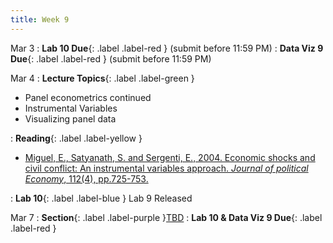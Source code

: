 ```yaml
---
title: Week 9
---
```


Mar 3
: **Lab 10 Due**{: .label .label-red } (submit before 11:59 PM)
: **Data Viz 9 Due**{: .label .label-red } (submit before 11:59 PM)

Mar 4
: **Lecture Topics**{: .label .label-green }
 - Panel econometrics continued
 - Instrumental Variables
 - Visualizing panel data

: **Reading**{: .label .label-yellow }
 - [Miguel, E., Satyanath, S. and Sergenti, E., 2004. Economic shocks and civil conflict: An instrumental variables approach.
 *Journal of political Economy*, 112(4), pp.725-753.][1]

: **Lab 10**{: .label .label-blue } Lab 9 Released

Mar 7
: **Section**{: .label .label-purple }[TBD](#)
: **Lab 10 & Data Viz 9 Due**{: .label .label-red }

[1]: https://www.nature.com/articles/s41893-018-0142-9
